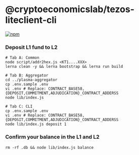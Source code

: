 # @cryptoeconomicslab/tezos-liteclient-cli

[![npm](https://img.shields.io/npm/v/@cryptoeconomicslab/tezos-liteclient-cli)](https://www.npmjs.com/package/@cryptoeconomicslab/tezos-liteclient-cli)

### Deposit L1 fund to L2

```
# Tab A: Common
node script/addr2hex.js <KT1....XXX>
lerna clean -y && lerna bootstrap && lerna run build

# Tab B: Aggregator
cd ../plasma-aggregator
cp .env.sample .env
vi .env # Replace: CONTRACT_BASE58,{DEPOSIT,COMMITMENT,ADJUDICATION}_CONTRACT_ADDERSS
node lib/index.js

# Tab C: CLI
cp .env.sample .env
vi .env # Replace: CONTRACT_BASE58,{DEPOSIT,COMMITMENT,ADJUDICATION}_CONTRACT_ADDERSS
node lib/index.js deposit 1
```

### Confirm your balance in the L1 and L2

```
rm -rf .db && node lib/index.js balance
```

